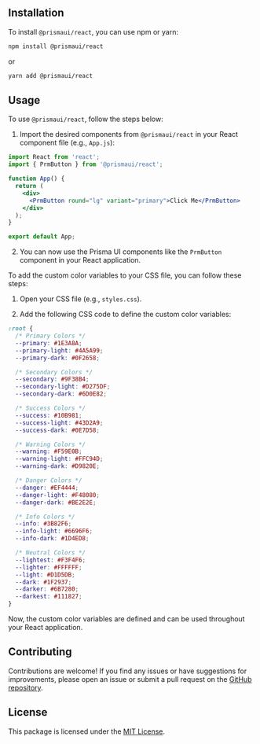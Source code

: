 ## Installation

To install `@prismaui/react`, you can use npm or yarn:

```bash
npm install @prismaui/react
```

or

```bash
yarn add @prismaui/react
```

## Usage

To use `@prismaui/react`, follow the steps below:

1. Import the desired components from `@prismaui/react` in your React component file (e.g., `App.js`):

```jsx
import React from 'react';
import { PrmButton } from '@prismaui/react';

function App() {
  return (
    <div>
      <PrmButton round="lg" variant="primary">Click Me</PrmButton>
    </div>
  );
}

export default App;
```

2. You can now use the Prisma UI components like the `PrmButton` component in your React application.

To add the custom color variables to your CSS file, you can follow these steps:

1. Open your CSS file (e.g., `styles.css`).

2. Add the following CSS code to define the custom color variables:

```css
:root {
  /* Primary Colors */
  --primary: #1E3A8A;
  --primary-light: #4A5A99;
  --primary-dark: #0F2658;

  /* Secondary Colors */
  --secondary: #9F38B4;
  --secondary-light: #D275DF;
  --secondary-dark: #6D0E82;

  /* Success Colors */
  --success: #10B981;
  --success-light: #43D2A9;
  --success-dark: #0E7D58;

  /* Warning Colors */
  --warning: #F59E0B;
  --warning-light: #FFC94D;
  --warning-dark: #D9820E;

  /* Danger Colors */
  --danger: #EF4444;
  --danger-light: #F48080;
  --danger-dark: #BE2E2E;

  /* Info Colors */
  --info: #3B82F6;
  --info-light: #6696F6;
  --info-dark: #1D4ED8;

  /* Neutral Colors */
  --lightest: #F3F4F6;
  --lighter: #FFFFFF;
  --light: #D1D5DB;
  --dark: #1F2937;
  --darker: #6B7280;
  --darkest: #111827;
}
```

Now, the custom color variables are defined and can be used throughout your React application.

## Contributing

Contributions are welcome! If you find any issues or have suggestions for improvements, please open an issue or submit a pull request on the [GitHub repository](https://github.com/prismaui/prismaui).

## License

This package is licensed under the [MIT License](https://opensource.org/licenses/MIT).